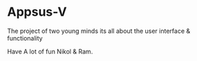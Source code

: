 # Appsus-V
The project of two young minds
its all about the user interface & functionality

Have A lot of fun 
Nikol & Ram.

